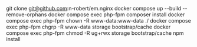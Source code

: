 git clone git@github.com:n-robert/em.nginx
docker compose up --build --remove-orphans
docker compose exec php-fpm composer install
docker compose exec php-fpm chown -R www-data:www-data ./
docker compose exec php-fpm chgrp -R www-data storage bootstrap/cache
docker compose exec php-fpm chmod -R ug+rwx storage bootstrap/cache
npm install
